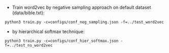 - Train word2vec by negative sampling approach on default dataset (data/bible.txt): <br>
```
python3 train.py -c=configs/conf_neg_sampling.json -f=../test_word2vec
```

- by hierarchical softmax technique: <br>
```
python3 train.py -c=configs/conf_hier_softmax.json -f=../test_ns_word2vec
```
